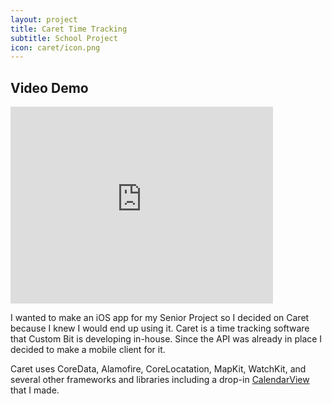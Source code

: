 ```yaml
---
layout: project
title: Caret Time Tracking
subtitle: School Project
icon: caret/icon.png
---
```


<h2>Video Demo</h2>

<iframe width="420" height="315" src="https://www.youtube.com/embed/O79_DqGzrDw" frameborder="0" allowfullscreen></iframe>

I wanted to make an iOS app for my Senior Project so I decided on Caret
because I knew I would end up using it. Caret is a time tracking software
that Custom Bit is developing in-house. Since the API was already in place
I decided to make a mobile client for it.

Caret uses CoreData, Alamofire, CoreLocatation, MapKit, WatchKit, and several other frameworks
and libraries including a drop-in [CalendarView](https://github.com/n8armstrong/CalendarView)
that I made.
